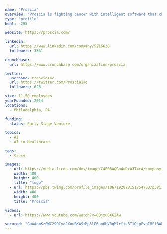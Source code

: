 ```yaml
---
name: "Proscia"
overview: "Proscia is fighting cancer with intelligent software that changes the way the world practices pathology. Join us."
type: "profile"
heat: -295

website: https://proscia.com/

linkedin:
  url: https://www.linkedin.com/company/5216638
  followers: 3361

crunchbase:
  url: https://www.crunchbase.com/organization/proscia

twitter:
  username: ProsciaInc
  url: https://twitter.com/ProsciaInc
  followers: 626

size: 11-50 employees
yearFounded: 2014
locations:
  - Philadelphia, PA

funding:
  status: Early Stage Venture

topics:
  - AI
  - AI in Healthcare

tags:
  - Cancer

images:
  - url: https://media.licdn.com/dms/image/C4E0BAQGo4uDxA3T4cA/company-logo_400_400/0?e=1582761600&v=beta&t=wU1f8JtG7Vh4XP1wXxr4RytN2r8rvtqfhEKHutuHXCQ
    width: 400
    height: 400
    title: "logo"
  - url: https://pbs.twimg.com/profile_images/1067192828151754753/pJVi1G-6_400x400.jpg
    width: 400
    height: 400
    title: "Proscia"

videos:
  - url: https://www.youtube.com/watch?v=8QjxuGXGIAw

secured: "GaAAomKz0WC29QCydJXouBKA9xMp3lE6ao6HVRqM7rYisBT1OLpFvnIMFfBWPeV1iO3rvrpgcZYCKvmI6sb5EEUFcMzqTk6VCHiHUmoZ+Wd4MyPqmCvuHRvqYKJkbWRFrTOndElI1KrBI5uooRzkvEL4SUHOw72IgdY3G2fy9eQx6HrtMZ0TM2mQCGQAlfMhH1+6AJeJ326qKN1BfzgTfgCgrg/WdDfJU+yVYRdm5qtLktds8A+u10EJkdSgGgouC/JohPTSil/JeWyds+yZCQ==;rgfZaoGPez6XdMMka1EdwQ=="
---
```


